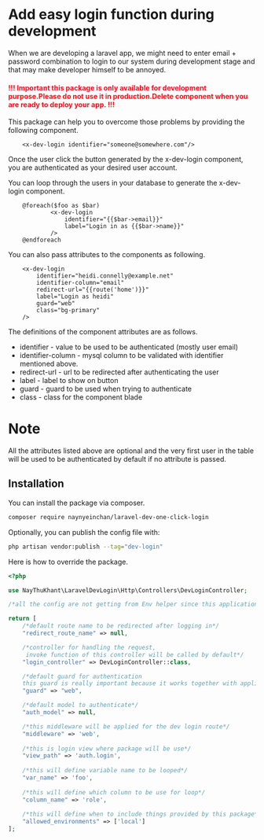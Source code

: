 # Add easy login function during development

When we are developing a laravel app, we might need to enter email + password combination to login to our system during
development stage and that may make developer himself to be annoyed.
<br>

<h4 style="color: #f70d1a">!!! Important this package is only available for development purpose.Please do not use it in production.Delete component
when you are ready to deploy your app. !!!</h4>


This package can help you to overcome those problems by providing the following component.

```blade
    <x-dev-login identifier="someone@somewhere.com"/>
```

Once the user click the button generated by the x-dev-login component, you are authenticated as your desired user
account.

You can loop through the users in your database to generate the x-dev-login component.


```blade
    @foreach($foo as $bar)
            <x-dev-login
                identifier="{{$bar->email}}"
                label="Login in as {{$bar->name}}"
            />
    @endforeach
```

You can also pass attributes to the components as following.

```blade
    <x-dev-login 
        identifier="heidi.connelly@example.net"
        identifier-column="email" 
        redirect-url="{{route('home')}}"
        label="Login as heidi"
        guard="web"
        class="bg-primary"
    />
```

The definitions of the component attributes are as follows.

- identifier - value to be used to be authenticated (mostly user email)
- identifier-column - mysql column to be validated with identifier mentioned above.
- redirect-url - url to be redirected after authenticating the user
- label - label to show on button
- guard - guard to be used when trying to authenticate
- class - class for the component blade

# Note

All the attributes listed above are optional and the very first user in the table will be used to be authenticated by
default if no attribute is passed.

## Installation

You can install the package via composer.

```bash
composer require naynyeinchan/laravel-dev-one-click-login
```

Optionally, you can publish the config file with:

```bash
php artisan vendor:publish --tag="dev-login"
```

Here is how to override the package.

```php
<?php

use NayThuKhant\LaravelDevLogin\Http\Controllers\DevLoginController;

/*all the config are not getting from Env helper since this application should not be messing up the env file*/

return [
    /*default route name to be redirected after logging in*/
    "redirect_route_name" => null,

    /*controller for handling the request,
     invoke function of this controller will be called by default*/
    "login_controller" => DevLoginController::class,

    /*default guard for authentication
    this guard is really important because it works together with application authentication config*/
    "guard" => "web",

    /*default model to authenticate*/
    "auth_model" => null,

    /*this middleware will be applied for the dev login route*/
    "middleware" => 'web',
    
    /*this is login view where package will be use*/
    "view_path" => 'auth.login',
    
    /*this will define variable name to be looped*/
    "var_name" => 'foo',
    
    /*this will define which column to be use for loop*/
    "column_name" => 'role',
    
    /*this will define when to include things provided by this package*/
    "allowed_environments" => ['local']
];

```




